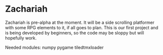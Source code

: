 Zachariah
=========

Zachariah is pre-alpha at the moment.  It will be a side scrolling platformer with some RPG elements to it, if all goes to plan.  This is our first project and is being developed by beginners, so the code may be sloppy but will hopefully work. 

Needed modules:
numpy
pygame
tiledtmxloader